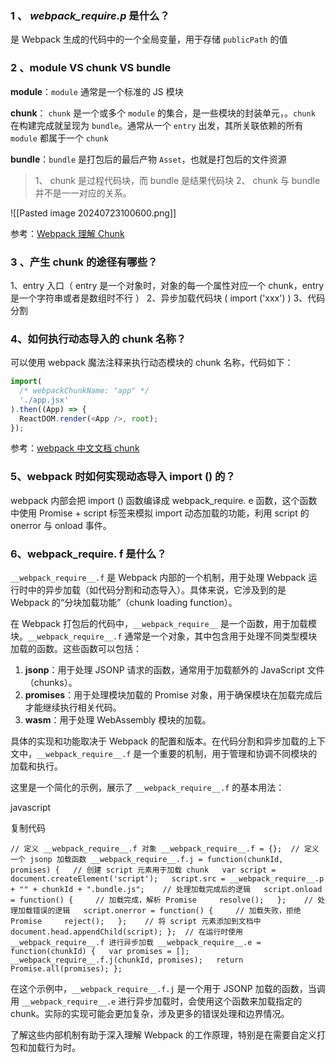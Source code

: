 ### 1 、 *__webpack_require__.p* 是什么？

是 Webpack 生成的代码中的一个全局变量，用于存储 `publicPath` 的值

### 2 、module VS chunk VS bundle

**module**：`module` 通常是一个标准的 JS 模块

**chunk**： `chunk` 是一个或多个 `module` 的集合，是一些模块的封装单元，。`chunk` 在构建完成就呈现为 `bundle`。通常从一个 `entry` 出发，其所关联依赖的所有 `module` 都属于一个 `chunk`

**bundle**：`bundle` 是打包后的最后产物 `Asset`，也就是打包后的文件资源

> 1、 chunk 是过程代码块，而 bundle 是结果代码块
> 2、 chunk 与 bundle 并不是一一对应的关系。

![[Pasted image 20240723100600.png]]

参考：[Webpack 理解 Chunk](https://juejin.cn/post/6844903889393680392)
### 3 、产生 chunk 的途径有哪些？

1、entry 入口（ entry 是一个对象时，对象的每一个属性对应一个 chunk，entry 是一个字符串或者是数组时不行 ）
2、异步加载代码块 ( import ('xxx') )
3、代码分割

### 4、如何执行动态导入的 chunk 名称？

可以使用 webpack 魔法注释来执行动态模块的 chunk 名称，代码如下：

```js
import(
  /* webpackChunkName: "app" */
  './app.jsx'
).then((App) => {
  ReactDOM.render(<App />, root);
});
```

参考：[webpack 中文文档 chunk](https://www.webpackjs.com/concepts/under-the-hood/#chunks)

### 5、webpack 时如何实现动态导入 import () 的？

webpack 内部会把 import () 函数编译成 webpack_require. e 函数，这个函数中使用 Promise + script 标签来模拟 import 动态加载的功能，利用 script 的 onerror 与 onload 事件。

### 6、__webpack_require__. f 是什么？

`__webpack_require__.f` 是 Webpack 内部的一个机制，用于处理 Webpack 运行时中的异步加载（如代码分割和动态导入）。具体来说，它涉及到的是 Webpack 的“分块加载功能”（chunk loading function）。

在 Webpack 打包后的代码中，`__webpack_require__` 是一个函数，用于加载模块。`__webpack_require__.f` 通常是一个对象，其中包含用于处理不同类型模块加载的函数。这些函数可以包括：

1. **jsonp**：用于处理 JSONP 请求的函数，通常用于加载额外的 JavaScript 文件（chunks）。
2. **promises**：用于处理模块加载的 Promise 对象，用于确保模块在加载完成后才能继续执行相关代码。
3. **wasm**：用于处理 WebAssembly 模块的加载。

具体的实现和功能取决于 Webpack 的配置和版本。在代码分割和异步加载的上下文中，`__webpack_require__.f` 是一个重要的机制，用于管理和协调不同模块的加载和执行。

这里是一个简化的示例，展示了 `__webpack_require__.f` 的基本用法：

javascript

复制代码

`// 定义 __webpack_require__.f 对象 __webpack_require__.f = {};  // 定义一个 jsonp 加载函数 __webpack_require__.f.j = function(chunkId, promises) {   // 创建 script 元素用于加载 chunk   var script = document.createElement('script');   script.src = __webpack_require__.p + "" + chunkId + ".bundle.js";    // 处理加载完成后的逻辑   script.onload = function() {     // 加载完成，解析 Promise     resolve();   };    // 处理加载错误的逻辑   script.onerror = function() {     // 加载失败，拒绝 Promise     reject();   };    // 将 script 元素添加到文档中   document.head.appendChild(script); };  // 在运行时使用 __webpack_require__.f 进行异步加载 __webpack_require__.e = function(chunkId) {   var promises = [];   __webpack_require__.f.j(chunkId, promises);   return Promise.all(promises); };`

在这个示例中，`__webpack_require__.f.j` 是一个用于 JSONP 加载的函数，当调用 `__webpack_require__.e` 进行异步加载时，会使用这个函数来加载指定的 chunk。实际的实现可能会更加复杂，涉及更多的错误处理和边界情况。

了解这些内部机制有助于深入理解 Webpack 的工作原理，特别是在需要自定义打包和加载行为时。
